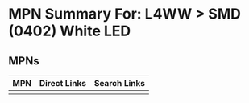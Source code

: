 



# MPN Summary For: L4WW > SMD (0402) White LED

## MPNs
  

|MPN|Direct Links|Search Links|
| :--- | :--- | :--- |
||||
